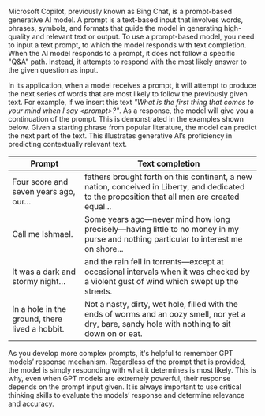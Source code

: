 Microsoft Copilot, previously known as Bing Chat, is a prompt-based generative AI model. A prompt is a text-based input that involves words, phrases, symbols, and formats that guide the model in generating high-quality and relevant text or output. To use a prompt-based model, you need to input a text prompt, to which the model responds with text completion. When the AI model responds to a prompt, it does not follow a specific "Q&A" path. Instead, it attempts to respond with the most likely answer to the given question as input.
  
In its application, when a model receives a prompt, it will attempt to produce the next series of words that are most likely to follow the previously given text. For example, if we insert this text *"What is the first thing that comes to your mind when I say &lt;prompt&gt;?"*. As a response, the model will give you a continuation of the prompt. This is demonstrated in the examples shown below. Given a starting phrase from popular literature, the model can predict the next part of the text. This illustrates generative AI’s proficiency in predicting contextually relevant text.  

| Prompt | Text completion |
| - | - |
| Four score and seven years ago, our… | fathers brought forth on this continent, a new nation, conceived in Liberty, and dedicated to the proposition that all men are created equal... |
| Call me Ishmael. | Some years ago—never mind how long precisely—having little to no money in my purse and nothing particular to interest me on shore... |
| It was a dark and stormy night… | and the rain fell in torrents—except at occasional intervals when it was checked by a violent gust of wind which swept up the streets. |
| In a hole in the ground, there lived a hobbit. | Not a nasty, dirty, wet hole, filled with the ends of worms and an oozy smell, nor yet a dry, bare, sandy hole with nothing to sit down on or eat. |

As you develop more complex prompts, it's helpful to remember GPT models’ response mechanism. Regardless of the prompt that is provided, the model is simply responding with what it determines is most likely. This is why, even when GPT models are extremely powerful, their response depends on the prompt input given. It is always important to use critical thinking skills to evaluate the models’ response and determine relevance and accuracy.  
